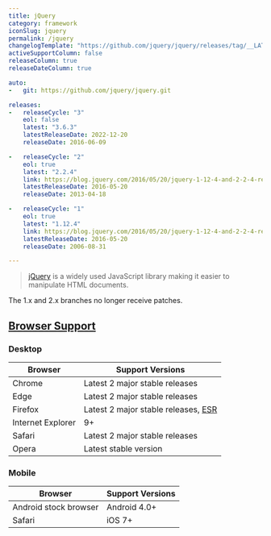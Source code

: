 ```yaml
---
title: jQuery
category: framework
iconSlug: jquery
permalink: /jquery
changelogTemplate: "https://github.com/jquery/jquery/releases/tag/__LATEST__"
activeSupportColumn: false
releaseColumn: true
releaseDateColumn: true

auto:
-   git: https://github.com/jquery/jquery.git

releases:
-   releaseCycle: "3"
    eol: false
    latest: "3.6.3"
    latestReleaseDate: 2022-12-20
    releaseDate: 2016-06-09

-   releaseCycle: "2"
    eol: true
    latest: "2.2.4"
    link: https://blog.jquery.com/2016/05/20/jquery-1-12-4-and-2-2-4-released/
    latestReleaseDate: 2016-05-20
    releaseDate: 2013-04-18

-   releaseCycle: "1"
    eol: true
    latest: "1.12.4"
    link: https://blog.jquery.com/2016/05/20/jquery-1-12-4-and-2-2-4-released/
    latestReleaseDate: 2016-05-20
    releaseDate: 2006-08-31

---
```


> [jQuery](https://jquery.com/) is a widely used JavaScript library making it easier to manipulate HTML documents.

The 1.x and 2.x branches no longer receive patches.

## [Browser Support](https://jquery.com/browser-support/)

### Desktop

| Browser           | Support Versions                                                                                |
|-------------------|-------------------------------------------------------------------------------------------------|
| Chrome            | Latest 2 major stable releases                                                                  |
| Edge              | Latest 2 major stable releases                                                                  |
| Firefox           | Latest 2 major stable releases, [ESR](https://support.mozilla.org/kb/firefox-esr-release-cycle) |
| Internet Explorer | 9+                                                                                              |
| Safari            | Latest 2 major stable releases                                                                  |
| Opera             | Latest stable version                                                                           |

### Mobile

| Browser               | Support Versions               |
|-----------------------|--------------------------------|
| Android stock browser | Android 4.0+                   |
| Safari                | iOS 7+                         |
